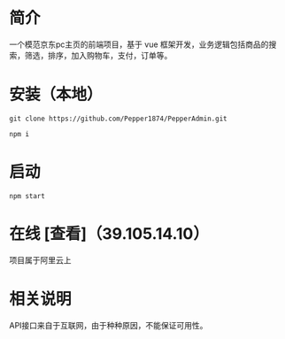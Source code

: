 # 简介
一个模范京东pc主页的前端项目，基于 vue 框架开发，业务逻辑包括商品的搜索，筛选，排序，加入购物车，支付，订单等。

# 安装（本地）
` git clone https://github.com/Pepper1874/PepperAdmin.git `

` npm i `

# 启动
` npm start `

# 在线 [查看]（39.105.14.10）
项目属于阿里云上

# 相关说明
API接口来自于互联网，由于种种原因，不能保证可用性。

